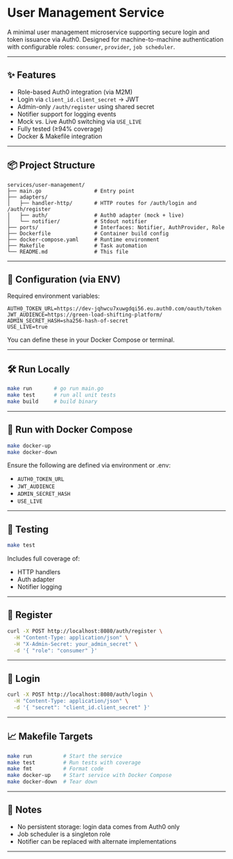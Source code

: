 # User Management Service

A minimal user management microservice supporting secure login and token issuance via Auth0. Designed for machine-to-machine authentication with configurable roles: `consumer`, `provider`, `job scheduler`.

---

## ✨ Features

- Role-based Auth0 integration (via M2M)
- Login via `client_id.client_secret` → JWT
- Admin-only `/auth/register` using shared secret
- Notifier support for logging events
- Mock vs. Live Auth0 switching via `USE_LIVE`
- Fully tested (≥94% coverage)
- Docker & Makefile integration

---

## 📦 Project Structure

```
services/user-management/
├── main.go                 # Entry point
├── adapters/
│   ├── handler-http/       # HTTP routes for /auth/login and /auth/register
│   ├── auth/               # Auth0 adapter (mock + live)
│   └── notifier/           # Stdout notifier
├── ports/                  # Interfaces: Notifier, AuthProvider, Role
├── Dockerfile              # Container build config
├── docker-compose.yaml     # Runtime environment
├── Makefile                # Task automation
└── README.md               # This file
```

---

## 🔧 Configuration (via ENV)

Required environment variables:

```env
AUTH0_TOKEN_URL=https://dev-jqhwcu7xuwgdqi56.eu.auth0.com/oauth/token
JWT_AUDIENCE=https://green-load-shifting-platform/
ADMIN_SECRET_HASH=sha256-hash-of-secret
USE_LIVE=true
```

You can define these in your Docker Compose or terminal.

---

## 🛠 Run Locally

```bash
make run       # go run main.go
make test      # run all unit tests
make build     # build binary
```

---

## 🐳 Run with Docker Compose

```bash
make docker-up
make docker-down
```

Ensure the following are defined via environment or .env:
- `AUTH0_TOKEN_URL`
- `JWT_AUDIENCE`
- `ADMIN_SECRET_HASH`
- `USE_LIVE`

---

## 🧪 Testing

```bash
make test
```

Includes full coverage of:
- HTTP handlers
- Auth adapter
- Notifier logging

---

## 🔐 Register

```bash
curl -X POST http://localhost:8080/auth/register \
  -H "Content-Type: application/json" \
  -H "X-Admin-Secret: your_admin_secret" \
  -d '{ "role": "consumer" }'
```

---

## 🔑 Login

```bash
curl -X POST http://localhost:8080/auth/login \
  -H "Content-Type: application/json" \
  -d '{ "secret": "client_id.client_secret" }'
```

---

## 📈 Makefile Targets

```bash
make run          # Start the service
make test         # Run tests with coverage
make fmt          # Format code
make docker-up    # Start service with Docker Compose
make docker-down  # Tear down
```

---

## 📌 Notes

- No persistent storage: login data comes from Auth0 only
- Job scheduler is a singleton role
- Notifier can be replaced with alternate implementations

---
